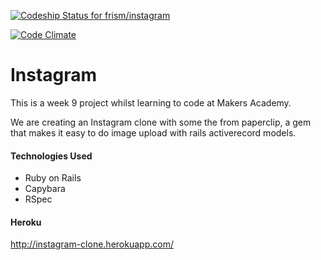 [ ![Codeship Status for frism/instagram](https://codeship.com/projects/819b7190-5e53-0132-feca-5a8b1698743a/status)](https://codeship.com/projects/51319)

[![Code Climate](https://codeclimate.com/repos/54813c03e30ba04eb902e950/badges/218e9e7760f2c8da8e19/gpa.svg)](https://codeclimate.com/repos/54813c03e30ba04eb902e950/feed)

Instagram
==========
This is a week 9 project whilst learning to code at Makers Academy.

We are creating an Instagram clone with some the from paperclip, a gem that makes it easy to do image upload with rails activerecord models.

#### Technologies Used
+ Ruby on Rails
+ Capybara
+ RSpec

#### Heroku

http://instagram-clone.herokuapp.com/